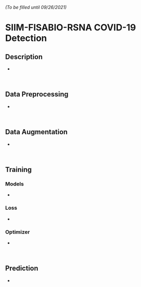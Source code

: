 *(To be filled until 09/26/2021)*

# SIIM-FISABIO-RSNA COVID-19 Detection

## Description
- 

&nbsp;

## Data Preprocessing

- 

&nbsp; 

## Data Augmentation

- 

&nbsp; 

## Training

### Models
- 

### Loss
- 

### Optimizer
- 

&nbsp; 

## Prediction
- 
